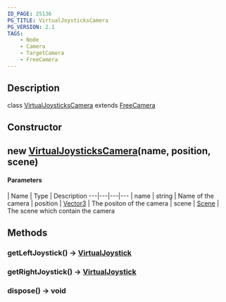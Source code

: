 ```yaml
---
ID_PAGE: 25136
PG_TITLE: VirtualJoysticksCamera
PG_VERSION: 2.1
TAGS:
    - Node
    - Camera
    - TargetCamera
    - FreeCamera
---
```

## Description

class [VirtualJoysticksCamera](/classes/2.3/VirtualJoysticksCamera) extends [FreeCamera](/classes/2.3/FreeCamera)



## Constructor

##  new [VirtualJoysticksCamera](/classes/2.3/VirtualJoysticksCamera)(name, position, scene)



#### Parameters
 | Name | Type | Description
---|---|---|---
 | name | string |   Name of the camera
 | position | [Vector3](/classes/2.3/Vector3) |   The positon of the camera
 | scene | [Scene](/classes/2.3/Scene) |   The scene which contain the camera
## Methods

### getLeftJoystick() &rarr; [VirtualJoystick](/classes/2.3/VirtualJoystick)


### getRightJoystick() &rarr; [VirtualJoystick](/classes/2.3/VirtualJoystick)


### dispose() &rarr; void


